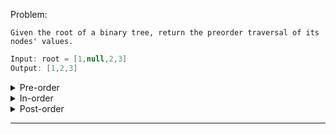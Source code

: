 Problem:
```
Given the root of a binary tree, return the preorder traversal of its nodes' values.
```

```scala
Input: root = [1,null,2,3]
Output: [1,2,3]
```

<details><summary>Pre-order</summary>

```scala
/**
 * Definition for a binary tree node.
 * class TreeNode(_value: Int = 0, _left: TreeNode = null, _right: TreeNode = null) {
 *   var value: Int = _value
 *   var left: TreeNode = _left
 *   var right: TreeNode = _right
 * }
 */
object Solution {
    def preorderTraversal(root: TreeNode): List[Int] = {
        Option(root) match {
            case Some(node) => List(node.value) ++ preorderTraversal(node.left) ++ preorderTraversal(node.right)
            case _ => List()
        }
    }
}
```

Runtime: `O(N Log N)` 

</details>

<details><summary>In-order</summary>

```scala
def inorderTraversal(root: TreeNode): List[Int] = {
    Option(root) match {
        case Some(node) => inorderTraversal(node.left) ++ List(node.value) ++ inorderTraversal(node.right)
        case _ => List()
    }
}
```

Runtime: `O(N Log N)` 

</details>

<details><summary>Post-order</summary>

```scala
def postorderTraversal(root: TreeNode): List[Int] = {
        Option(root) match {
        case Some(node) => postorderTraversal(node.left) ++ postorderTraversal(node.right) ++ List(node.value)
        case _ => List()
    }
}
```

Runtime: `O(N Log N)` 

</details>

---